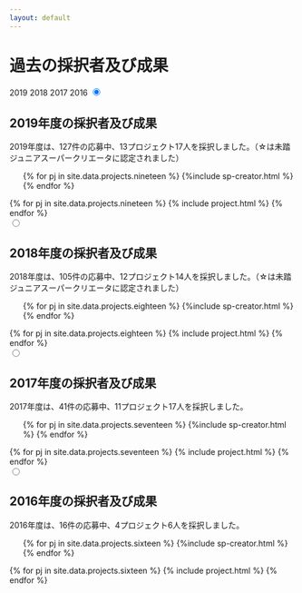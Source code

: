 ```yaml
---
layout: default
---
```

<h1>過去の採択者及び成果</h1>
<section id="results">
  <label for="nineteen">2019</label>
  <label for="eighteen">2018</label>
  <label for="seventeen">2017</label>
  <label for="sixteen">2016</label>
  <input type="radio" id="nineteen" class="results-radio" name="year" checked>
  <div id="pj-nineteen" class="results-pjs">
    <h2>2019年度の採択者及び成果</h2>
    <p>2019年度は、127件の応募中、13プロジェクト17人を採択しました。（☆は未踏ジュニアスーパークリエータに認定されました）</p>
    <ul>
      {% for pj in site.data.projects.nineteen %}
        {%include sp-creator.html %}
      {% endfor %}
    </ul>
    <div class="projects flex">
      {% for pj in site.data.projects.nineteen %}
        {% include project.html %}
      {% endfor %}
    </div>
  </div>
  <input type="radio" id="eighteen" class="results-radio" name="year">
  <div id="pj-eighteen" class="results-pjs">
    <h2>2018年度の採択者及び成果</h2>
    <p>2018年度は、105件の応募中、12プロジェクト14人を採択しました。（☆は未踏ジュニアスーパークリエータに認定されました）</p>
    <ul>
      {% for pj in site.data.projects.eighteen %}
      {%include sp-creator.html %}
      {% endfor %}
    </ul>
    <div class="projects flex">
      {% for pj in site.data.projects.eighteen %}
        {% include project.html %}
      {% endfor %}
    </div>
  </div>
  <input type="radio" id="seventeen" class="results-radio" name="year">
  <div id="pj-seventeen" class="results-pjs">
    <h2>2017年度の採択者及び成果</h2>
    <p>2017年度は、41件の応募中、11プロジェクト17人を採択しました。</p>
    <ul>
      {% for pj in site.data.projects.seventeen %}
      {%include sp-creator.html %}
      {% endfor %}
    </ul>
    <div class="projects flex">
      {% for pj in site.data.projects.seventeen %}
        {% include project.html %}
      {% endfor %}
    </div>
  </div>
  <input type="radio" id="sixteen" class="results-radio" name="year">
  <div id="pj-sixteen" class="results-pjs">
    <h2>2016年度の採択者及び成果</h2>
    <p>2016年度は、16件の応募中、4プロジェクト6人を採択しました。</p>
    <ul>
      {% for pj in site.data.projects.sixteen %}
      {%include sp-creator.html %}
      {% endfor %}
    </ul>
    <div class="projects flex">
      {% for pj in site.data.projects.sixteen %}
        {% include project.html %}
      {% endfor %}
    </div>
  </div>
</section>
